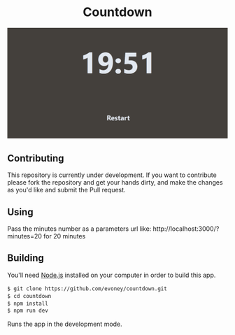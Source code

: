 <h1 align="center">
  Countdown
</h1>

![Countdown](/.github/countdown.png)

## Contributing

This repository is currently under development. If you want to contribute please fork the repository and get your hands dirty, and make the changes as you'd like and submit the Pull request.

## Using

Pass the minutes number as a parameters url like: http://localhost:3000/?minutes=20 for 20 minutes

## Building

You'll need [Node.js](https://nodejs.org) installed on your computer in order to build this app.

```bash
$ git clone https://github.com/evoney/countdown.git
$ cd countdown
$ npm install
$ npm run dev
```

Runs the app in the development mode.<br/>

